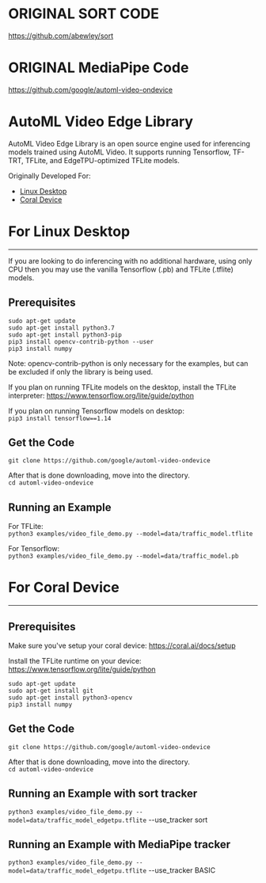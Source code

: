 # ORIGINAL SORT CODE
https://github.com/abewley/sort

# ORIGINAL MediaPipe Code
https://github.com/google/automl-video-ondevice


# AutoML Video Edge Library

AutoML Video Edge Library is an open source engine used for inferencing models
trained using AutoML Video. It supports running Tensorflow, TF-TRT, TFLite, and
EdgeTPU-optimized TFLite models.

Originally Developed For:

* [Linux Desktop](#for-linux-desktop)
* [Coral Device](#for-coral-device)

# For Linux Desktop
-------------------

If you are looking to do inferencing with no additional hardware, using only CPU
then you may use the vanilla Tensorflow (.pb) and TFLite (.tflite) models.

## Prerequisites

```
sudo apt-get update
sudo apt-get install python3.7
sudo apt-get install python3-pip
pip3 install opencv-contrib-python --user
pip3 install numpy
```

Note: opencv-contrib-python is only necessary for the examples, but can be
excluded if only the library is being used.

If you plan on running TFLite models on the desktop, install the TFLite
interpreter: https://www.tensorflow.org/lite/guide/python

If you plan on running Tensorflow models on desktop:  
`pip3 install tensorflow==1.14`

## Get the Code

`git clone https://github.com/google/automl-video-ondevice`

After that is done downloading, move into the directory.  
`cd automl-video-ondevice`

## Running an Example

For TFLite:  
`python3 examples/video_file_demo.py --model=data/traffic_model.tflite`

For Tensorflow:  
`python3 examples/video_file_demo.py --model=data/traffic_model.pb`

# For Coral Device
-------------------

## Prerequisites

Make sure you've setup your coral device:
https://coral.ai/docs/setup

Install the TFLite runtime on your device:
https://www.tensorflow.org/lite/guide/python

```
sudo apt-get update
sudo apt-get install git
sudo apt-get install python3-opencv
pip3 install numpy
```

## Get the Code

`git clone https://github.com/google/automl-video-ondevice`

After that is done downloading, move into the directory.  
`cd automl-video-ondevice`

## Running an Example with sort tracker

`python3 examples/video_file_demo.py --model=data/traffic_model_edgetpu.tflite` --use_tracker sort

## Running an Example with MediaPipe tracker

`python3 examples/video_file_demo.py --model=data/traffic_model_edgetpu.tflite` --use_tracker BASIC

